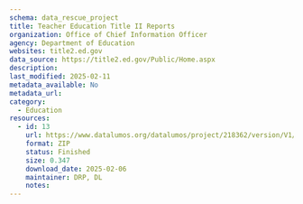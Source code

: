 ```yaml
---
schema: data_rescue_project 
title: Teacher Education Title II Reports
organization: Office of Chief Information Officer
agency: Department of Education
websites: title2.ed.gov
data_source: https://title2.ed.gov/Public/Home.aspx
description: 
last_modified: 2025-02-11
metadata_available: No
metadata_url: 
category:
  - Education 
resources:
  - id: 13
    url: https://www.datalumos.org/datalumos/project/218362/version/V1/view
    format: ZIP
    status: Finished
    size: 0.347
    download_date: 2025-02-06
    maintainer: DRP, DL
    notes: 
---
```

